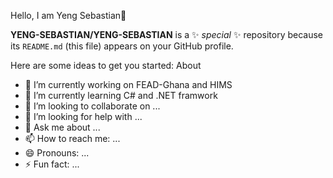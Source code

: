 Hello, I am Yeng Sebastian👋


**YENG-SEBASTIAN/YENG-SEBASTIAN** is a ✨ _special_ ✨ repository because its `README.md` (this file) appears on your GitHub profile.

Here are some ideas to get you started:
About
- 🔭 I’m currently working on FEAD-Ghana and HIMS
- 🌱 I’m currently learning C# and .NET framwork
- 👯 I’m looking to collaborate on ...
- 🤔 I’m looking for help with ...
- 💬 Ask me about ...
- 📫 How to reach me: ...
- 😄 Pronouns: ...
- ⚡ Fun fact: ...
